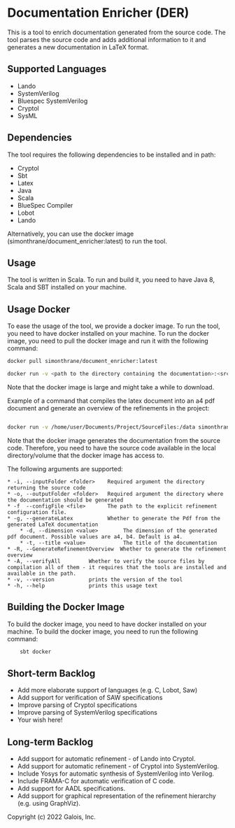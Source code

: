 # Documentation Enricher (DER)

This is a tool to enrich documentation generated from the source code.
The tool parses the source code and adds additional information to it and generates a new documentation in LaTeX format.

## Supported Languages

* Lando
* SystemVerilog
* Bluespec SystemVerilog
* Cryptol
* SysML

## Dependencies
The tool requires the following dependencies to be installed and in path:

* Cryptol
* Sbt
* Latex
* Java
* Scala
* BlueSpec Compiler
* Lobot
* Lando

Alternatively, you can use the docker image (simonthrane/document_enricher:latest) to run the tool.

## Usage

The tool is written in Scala. To run and build it, you need to have Java 8, Scala and SBT installed on your machine.

## Usage Docker

To ease the usage of the tool, we provide a docker image. To run the tool, you need to have docker installed on your machine.
To run the docker image, you need to pull the docker image and run it with the following command:

```bash
docker pull simonthrane/document_enricher:latest

docker run -v <path to the directory containing the documentation>:<srcFiles> simonthrane/document_enricher:latest -i <srcFiles> -o <srcFiles>  <OptionalArguments>
```

Note that the docker image is large and might take a while to download.

Example of a command that compiles the latex document into an a4 pdf document and generate an overview of the refinements in the project:

```bash

docker run -v /home/user/Documents/Project/SourceFiles:/data simonthrane/document_enricher:latest -i /data -o /data -g -d=a4
```

Note that the docker image generates the documentation from the source code. 
Therefore, you need to have the source code available in the local directory/volume that the docker image has access to.


The following arguments are supported:

    * -i, --inputFolder <folder>    Required argument the directory returning the source code
    * -o, --outputFolder <folder>   Required argument the directory where the documentation should be generated
    * -f  --configFile <file>       The path to the explicit refinement configuration file.
    * -g, --generateLatex           Whether to generate the Pdf from the generated LaTeX documentation
        * -d, --dimension <value>        The dimension of the generated pdf document. Possible values are a4, b4. Default is a4.
        * -t, --title <value>            The title of the documentation
    * -R, --GenerateRefinementOverview  Whether to generate the refinement overview
    * -A, --verifyAll         Whether to verify the source files by compilation all of them - it requires that the tools are installed and available in the path.  
    * -v, --version           prints the version of the tool
    * -h, --help              prints this usage text

## Building the Docker Image

To build the docker image, you need to have docker installed on your machine.
To build the docker image, you need to run the following command:

```bash
    sbt docker 
```

## Short-term Backlog 

* Add more elaborate support of languages (e.g. C, Lobot, Saw)
* Add support for verification of SAW specifications
* Improve parsing of Cryptol specifications
* Improve parsing of SystemVerilog specifications
* Your wish here!

## Long-term Backlog

* Add support for automatic refinement - of Lando into Cryptol.
* Add support for automatic refinement - of Cryptol into SystemVerilog.
* Include Yosys for automatic synthesis of SystemVerilog into Verilog.
* Include FRAMA-C for automatic verification of C code.
* Add support for AADL specifications.
* Add support for graphical representation of the refinement hierarchy (e.g. using GraphViz).

Copyright (c) 2022 Galois, Inc.
